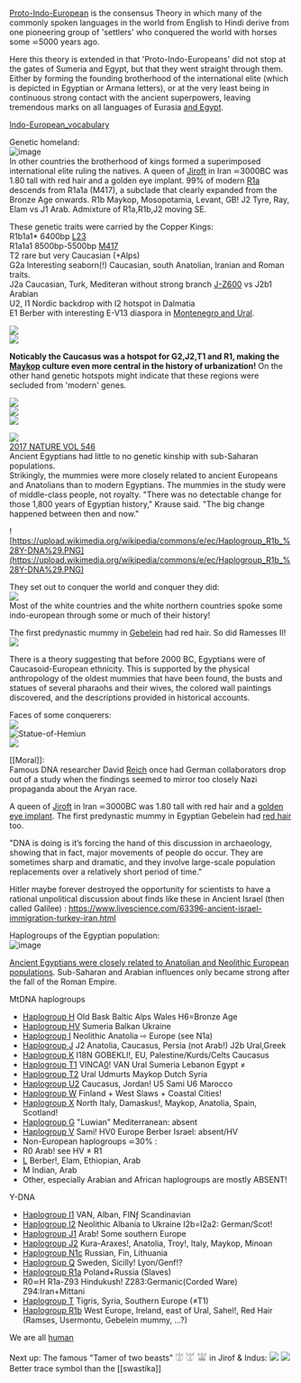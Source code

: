 [Proto-Indo-European](https://en.wikipedia.org/wiki/Proto-Indo-European_language) is the consensus Theory in which many of the commonly spoken languages in the world from English to Hindi derive from one pioneering group of 'settlers' who conquered the world with horses some ⋍5000 years ago.  

Here this theory is extended in that 'Proto-Indo-Europeans' did not stop at the gates of Sumeria and Egypt, but that they went straight through them. Either by forming the founding brotherhood of the international elite (which is depicted in Egyptian or Armana letters), or at the very least being in continuous strong contact with the ancient superpowers, leaving tremendous marks on all languages of Eurasia [and Egypt](Highlights).  

[Indo-European_vocabulary](https://en.wikipedia.org/wiki/Indo-European_vocabulary)  

Genetic homeland:  
![image](https://user-images.githubusercontent.com/516118/34798436-5a1743aa-f65c-11e7-94a8-0f7ecaf3addf.png)  
In other countries the brotherhood of kings formed a superimposed international elite ruling the natives. A queen of [Jiroft](https://en.wikipedia.org/wiki/Jiroft_culture) in Iran ⋍3000BC was 1.80 tall with red hair and a golden eye implant. 99% of modern [R1a](https://www.eupedia.com/europe/Haplogroup_R1a_Y-DNA.shtml) descends from R1a1a (M417), a subclade that clearly expanded from the Bronze Age onwards. R1b Maykop, Mosopotamia, Levant, GB! J2 Tyre, Ray, Elam vs J1 Arab. Admixture of R1a,R1b,J2 moving SE.  

These genetic traits were carried by the Copper Kings:  
R1b1a1* 6400bp [L23](https://www.yfull.com/tree/R-L23/)  
R1a1a1 8500bp-5500bp [M417](https://www.yfull.com/tree/R-M417/)  
T2 rare but very Caucasian (+Alps)  
G2a Interesting seaborn(!) Caucasian, south Anatolian, Iranian and Roman traits.  
J2a Caucasian, Turk, Mediteran without strong branch [J-Z600](https://www.yfull.com/tree/J-Z600/) vs J2b1 Arabian  
U2, I1 Nordic backdrop with I2 hotspot in Dalmatia  
E1 Berber with interesting E-V13 diaspora in [Montenegro and Ural](https://www.eupedia.com/europe/Haplogroup_E1b1b_Y-DNA.shtml).  

![](https://user-images.githubusercontent.com/516118/36258177-0cf816e8-125a-11e8-89e9-83f7241fc67c.png)  
![](https://cache.eupedia.com/images/content/Haplogroup_R1b_World.png)  

**Noticably the Caucasus was a hotspot for G2,J2,T1 and R1, making the [Maykop](Maykop) culture even more central in the history of urbanization!**  On the other hand genetic hotspots might indicate that these regions were secluded from 'modern' genes.  

![](https://cache.eupedia.com/images/content/Haplogroup_G2a.gif)  
![](https://cache.eupedia.com/images/content/Haplogroup_J2.gif)  
![](http://www.haplogruplar.com/wp-content/uploads/2015/07/J2-Y-DNA-Haplogroup-Map-J2-M172-Map-J2-Haplogrubu-Haritasi-v3.png)  

![](https://upload.wikimedia.org/wikipedia/commons/thumb/3/37/Frequency_maps_based_on_HVS-I_data_for_haplogroups_T.png/440px-Frequency_maps_based_on_HVS-I_data_for_haplogroups_T.png)  
[2017 NATURE VOL 546](https://www.nature.com/polopoly_fs/1.22069/menu/main/topColumns/topLeftColumn/pdf/546017a.pdf)  
Ancient Egyptians had little to no genetic kinship with sub-Saharan populations.  
Strikingly, the mummies were more closely related to ancient Europeans and Anatolians than to modern Egyptians. The mummies in the study were of middle-class people, not royalty. "There was no detectable change for those 1,800 years of Egyptian history," Krause said. "The big change happened between then and now."  

![https://upload.wikimedia.org/wikipedia/commons/e/ec/Haplogroup_R1b_%28Y-DNA%29.PNG](https://upload.wikimedia.org/wikipedia/commons/e/ec/Haplogroup_R1b_%28Y-DNA%29.PNG)  

They set out to conquer the world and conquer they did:  
![](https://upload.wikimedia.org/wikipedia/commons/8/80/Indo-European-speaking_world.png)  
Most of the white countries and the white northern countries spoke some indo-european through some or much of their history!  

The first predynastic mummy in [Gebelein](https://en.wikipedia.org/wiki/Gebelein_predynastic_mummies) had red hair. So did Ramesses II!  
![](https://www.beyondsciencetv.com/wp-content/uploads/2017/08/download-44.jpg)  

There is a theory suggesting that before 2000 BC, Egyptians were of Caucasoid-European ethnicity. This is supported by the physical anthropology of the oldest mummies that have been found, the busts and statues of several pharaohs and their wives, the colored wall paintings discovered, and the descriptions provided in historical accounts.  

Faces of some conquerers:  
![](http://www.hs-augsburg.de/⋍harsch/museum/Chronologia/C_a0260/Anchhaf/anchhaf.jpg)  
![Statue-of-Hemiun](https://upload.wikimedia.org/wikipedia/commons/thumb/e/e1/Statue-of-Hemiun.jpg/380px-Statue-of-Hemiun.jpg)  
![](http://newsimg.bbc.co.uk/media/images/42806000/jpg/_42806109_bust_getty_416.jpg)  


[[Moral]]:  
Famous DNA researcher David [Reich](https://www.theatlantic.com/science/archive/2018/03/ancient-dna-history/554798/?single_page=true) once had German collaborators drop out of a study when the findings seemed to mirror too closely Nazi propaganda about the Aryan race.  

A queen of [Jiroft](https://en.wikipedia.org/wiki/Jiroft_culture) in Iran ⋍3000BC was 1.80 tall with red hair and a [golden eye implant](http://www.iranreview.org/content/Documents/Iran_s_Burnt_City.htm). The first predynastic mummy in Egyptian Gebelein had [red hair](https://en.wikipedia.org/wiki/Gebelein_predynastic_mummies) too.  

"DNA is doing is it’s forcing the hand of this discussion in archaeology, showing that in fact, major movements of people do occur. They are sometimes sharp and dramatic, and they involve large-scale population replacements over a relatively short period of time."  

Hitler maybe forever destroyed the opportunity for scientists to have a rational unpolitical discussion about finds like these in Ancient Israel (then called Galilee) : https://www.livescience.com/63396-ancient-israel-immigration-turkey-iran.html  

Haplogroups of the Egyptian population:  
![image](https://user-images.githubusercontent.com/516118/44716239-480ff380-aaa9-11e8-893a-2a926c6719af.png)  

[Ancient Egyptians were closely related to Anatolian and Neolithic European populations](https://www.nature.com/articles/ncomms15694). Sub-Saharan and Arabian influences only became strong after the fall of the Roman Empire.  

MtDNA haplogroups  
* [Haplogroup H](https://www.eupedia.com/europe/Haplogroup_H_mtDNA.shtml) Old Bask Baltic Alps Wales H6=Bronze Age  
* [Haplogroup HV](https://www.eupedia.com/europe/Haplogroup_HV_mtDNA.shtml) Sumeria Balkan Ukraine  
* [Haplogroup I](https://www.eupedia.com/europe/Haplogroup_I_mtDNA.shtml) Neolithic Anatolia ⇨ Europe (see N1a)  
* [Haplogroup J](https://www.eupedia.com/europe/Haplogroup_J_mtDNA.shtml) J2 Anatolia, Caucasus, Persia (not Arab!) J2b Ural,Greek  
* [Haplogroup K](https://www.eupedia.com/europe/Haplogroup_K_mtDNA.shtml) I18N GOBEKLI!, EU, Palestine/Kurds/Celts Caucasus  
* [Haplogroup T1](https://www.eupedia.com/europe/Haplogroup_T_mtDNA.shtml) VINCA[0](https://www.eupedia.com/forum/threads/31362-Neolithic-western-Carpathian-Basin-356-pages?highlight=Vinca+dna)! VAN Ural Sumeria Lebanon Egypt ≠  
* [Haplogroup T2](https://www.eupedia.com/europe/Haplogroup_T_mtDNA.shtml) Ural Udmurts Maykop Dutch Syria  
* [Haplogroup U2](https://www.eupedia.com/europe/Haplogroup_U2_mtDNA.shtml) Caucasus, Jordan!  U5 Sami U6 Marocco  
* [Haplogroup W](https://www.eupedia.com/europe/Haplogroup_W_mtDNA.shtml) Finland + West Slaws + Coastal Cities!  
* [Haplogroup X](https://www.eupedia.com/europe/Haplogroup_X_mtDNA.shtml) North Italy, Damaskus!, Maykop, Anatolia, Spain, Scotland!  
* [Haplogroup G](https://www.eupedia.com/europe/Haplogroup_G2a_Y-DNA.shtml) "Luwian" Mediterranean: absent  
* [Haplogroup V](https://www.eupedia.com/europe/Haplogroup_V_mtDNA.shtml) Sami! HV0 Europe Berber Israel: absent/HV  
* Non-European haplogroups ⋍30% :  
* R0 Arab! see HV ≠ R1  
* [L](https://i.pinimg.com/originals/e8/3e/a5/e83ea568a53b810c0bb606d5b08776d0.png) Berber!, Elam, Ethiopian, Arab  
* M Indian, Arab  
* Other, especially Arabian and African haplogroups are mostly ABSENT!  


Y-DNA  
* [Haplogroup I1](https://www.eupedia.com/europe/Haplogroup_I1_Y-DNA.shtml) VAN, Alban, FINƒ Scandinavian  
* [Haplogroup I2](https://www.eupedia.com/europe/Haplogroup_I2_Y-DNA.shtml) Neolithic Albania to Ukraine I2b=I2a2: German/Scot!  
* [Haplogroup J1](https://www.eupedia.com/europe/Haplogroup_J1_Y-DNA.shtml) Arab! Some southern Europe  
* [Haplogroup J2](https://www.eupedia.com/europe/Haplogroup_J2_Y-DNA.shtml) Kura-Araxes!, Anatolia, Troy!, Italy, Maykop, Minoan  
* [Haplogroup N1c](https://www.eupedia.com/europe/Haplogroup_N1c_Y-DNA.shtml) Russian, Fin, Lithuania  
* [Haplogroup Q](https://www.eupedia.com/europe/Haplogroup_Q_Y-DNA.shtml) Sweden, Sicilly! Lyon/Genf!?  
* [Haplogroup R1a](https://www.eupedia.com/europe/Haplogroup_R1a_Y-DNA.shtml) Poland+Russia (Slaves)  
* R0⋍H R1a-Z93 Hindukush!  Z283:Germanic(Corded Ware) Z94:Iran+Mittani  
* [Haplogroup T](https://www.eupedia.com/europe/Haplogroup_T_Y-DNA.shtml) Tigris, Syria, Southern Europe (≠T1)  
* [Haplogroup R1b](https://www.eupedia.com/europe/Haplogroup_R1b_Y-DNA.shtml) West Europe, Ireland, east of Ural, Sahel!, Red Hair (Ramses, Usermontu, Gebelein mummy, …?)  



We are all [human](Human)  

Next up: The famous "Tamer of two beasts" 𓀪 𓀫 𓀬 in Jirof & Indus:
![](https://res.cloudinary.com/dk-find-out/image/upload/q_80,w_1440,f_auto/MA_00515492_11_lp8bso.jpg)
![](https://i.ytimg.com/vi/ugvxB86biCU/maxresdefault.jpg)
Better trace symbol than the [[swastika]]